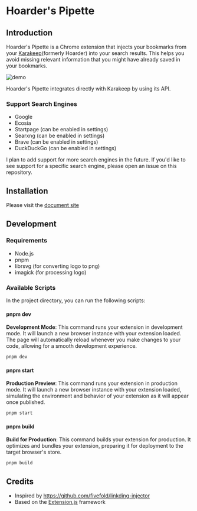 # Hoarder's Pipette

## Introduction

Hoarder's Pipette is a Chrome extension that injects your bookmarks from your [Karakeep](https://karakeep.app)(formerly Hoarder) into your search results. This helps you avoid missing relevant information that you might have already saved in your bookmarks.

![demo](/assets/demo.png)

Hoarder's Pipette integrates directly with Karakeep by using its API.

### Support Search Engines

- Google
- Ecosia
- Startpage (can be enabled in settings)
- Searxng (can be enabled in settings)
- Brave (can be enabled in settings)
- DuckDuckGo (can be enabled in settings)

I plan to add support for more search engines in the future. If you'd like to see support for a specific search engine, please open an issue on this repository.

## Installation

Please visit the [document site](https://dansnow.github.io/hoarder-pipette/guides/installation/)

## Development

### Requirements

- Node.js
- pnpm
- librsvg (for converting logo to png)
- imagick (for processing logo)


### Available Scripts

In the project directory, you can run the following scripts:

#### pnpm dev

**Development Mode**: This command runs your extension in development mode. It will launch a new browser instance with your extension loaded. The page will automatically reload whenever you make changes to your code, allowing for a smooth development experience.

```bash
pnpm dev
```

#### pnpm start

**Production Preview**: This command runs your extension in production mode. It will launch a new browser instance with your extension loaded, simulating the environment and behavior of your extension as it will appear once published.

```bash
pnpm start
```

#### pnpm build

**Build for Production**: This command builds your extension for production. It optimizes and bundles your extension, preparing it for deployment to the target browser's store.

```bash
pnpm build
```

## Credits

- Inspired by https://github.com/fivefold/linkding-injector
- Based on the [Extension.js](https://extension.js.org) framework
